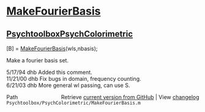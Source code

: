 # [MakeFourierBasis](MakeFourierBasis)
## [Psychtoolbox](Psychtoolbox)[PsychColorimetric](PsychColorimetric)

[B] = [MakeFourierBasis](MakeFourierBasis)(wls,nbasis);  
  
Make a fourier basis set.  
  
5/17/94   dhb     Added this comment.  
11/21/00  dhb   Fix bugs in domain, frequency counting.  
6/21/03   dhb   More general wl passing, can use S.  




<div class="code_header" style="text-align:right;">
  <span style="float:left;">Path&nbsp;&nbsp;</span> <span class="counter">Retrieve <a href=
  "https://raw.github.com/Psychtoolbox-3/Psychtoolbox-3/beta/Psychtoolbox/PsychColorimetric/MakeFourierBasis.m">current version from GitHub</a> | View <a href=
  "https://github.com/Psychtoolbox-3/Psychtoolbox-3/commits/beta/Psychtoolbox/PsychColorimetric/MakeFourierBasis.m">changelog</a></span>
</div>
<div class="code">
  <code>Psychtoolbox/PsychColorimetric/MakeFourierBasis.m</code>
</div>

